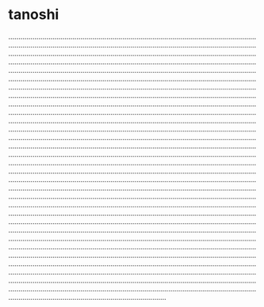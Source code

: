 # tanoshi
...................................................................................................................................................................................................................................................................................................................................................................................................................................................................................................................................................................................................................................................................................................................................................................................................................................................................................................................................................................................................................................................................................................................................................................................................................................................................................................................................................................................................................................................................................................................................................................................................................................................................................................................................................................................................................................................................................................................................................................................................................................................................................................................................................................................................................................................................................................................................................................................................................................................................................................................................................................................................................................................................................................................................................................................................................................................................................................................................................................................................................................................................................................................................................................................................................................................................................................................................................................................................................................................................................................................................................................................................................................................................................................................................................................................................................................................................................................................................................................................................................................................................................